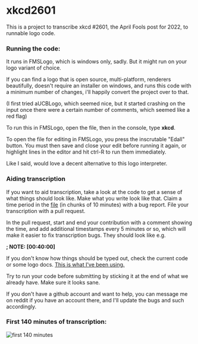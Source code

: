 # xkcd2601

This is a project to transcribe xkcd #2601, the April Fools post for 2022, to runnable logo code.

### Running the code:

It runs in FMSLogo, which is windows only, sadly. But it might run on your
logo variant of choice.

If you can find a logo that is open source, multi-platform, renderers
beautifully, doesn't require an installer on windows, and runs this code with
a minimum number of changes, i'll happily convert the project over to that.

(I first tried aUCBLogo, which seemed nice, but it started crashing on the
input once there were a certain number of comments, which seemed like a red flag)

To run this in FMSLogo, open the file, then in the console, type **xkcd**.

To open the file for editing in FMSLogo, you press the inscrutable "Edall"
button. You must then save and close your edit before running it again, or
highlight lines in the editor and hit ctrl-R to run them immediately.

Like I said, would love a decent alternative to this logo interpreter.

### Aiding transcription

If you want to aid transcription, take a look at the code to get a sense of what
things should look like. Make what you write look like that. Claim a time period in
the [file](https://xkcd.com/2601/radio.mp3) (in chunks of 10 minutes) with a bug report.
File your transcription with a pull request.

In the pull request, start and end your contribution with a comment showing the time, and
add additional timestamps every 5 minutes or so, which will make it easier to fix transcription
bugs. They should look like e.g.

**; NOTE: [00:40:00]**

If you don't know how things should be typed out, check the current code or some logo docs.
[This is what I've been using.](http://people.eecs.berkeley.edu/~bh/usermanual)

Try to run your code before submitting by sticking it at the end of what we already have. Make sure it looks sane.

If you don't have a github account and want to help, you can message me on reddit if you
have an account there, and I'll update the bugs and such accordingly.

### First 140 minutes of transcription:

![first 140 minutes](https://github.com/theinternetftw/xkcd2601/raw/main/screens/first-140-minutes.gif)
